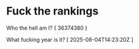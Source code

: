 # Fuck the rankings

Who the hell am I?
{ 36374380 }

What fucking year is it?
[ 2025-08-04T14:23:20Z ]
